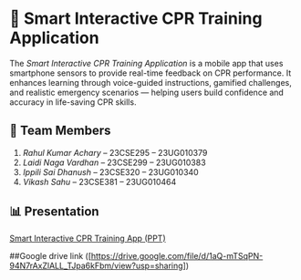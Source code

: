 # 🧠 Smart Interactive CPR Training Application

The *Smart Interactive CPR Training Application* is a mobile app that uses smartphone sensors to provide real-time feedback on CPR performance. It enhances learning through voice-guided instructions, gamified challenges, and realistic emergency scenarios — helping users build confidence and accuracy in life-saving CPR skills.

## 👥 Team Members
1. *Rahul Kumar Achary* – 23CSE295 – 23UG010379  
2. *Laidi Naga Vardhan* – 23CSE299 – 23UG010383  
3. *Ippili Sai Dhanush* – 23CSE320 – 23UG010340  
4. *Vikash Sahu* – 23CSE381 – 23UG010464  

## 📊 Presentation
[Smart Interactive CPR Training App (PPT)](https://github.com/user-attachments/files/24111085/Presentation-Smart.Interactive.CPR.Training.App_20250724_165616.0000.pptx)

##Google drive link
([https://drive.google.com/file/d/1aQ-mTSqPN-94N7rAxZlALL_TJpa6kFbm/view?usp=sharing])
